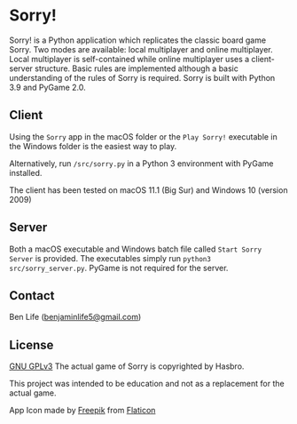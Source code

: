 # Sorry!

Sorry! is a Python application which replicates the classic board game Sorry. Two modes are available: local multiplayer and online multiplayer. Local multiplayer is self-contained while online multiplayer uses a client-server structure. Basic rules are implemented although a basic understanding of the rules of Sorry is required. Sorry is built with Python 3.9 and PyGame 2.0.

## Client

Using the `Sorry` app in the macOS folder or the `Play Sorry!` executable in the Windows folder is the easiest way to play. 

Alternatively, run `/src/sorry.py` in a Python 3 environment with PyGame installed.

The client has been tested on macOS 11.1 (Big Sur) and Windows 10 (version 2009)

## Server

Both a macOS executable and Windows batch file called `Start Sorry Server` is provided. The executables simply run `python3 src/sorry_server.py`. PyGame is not required for the server.

## Contact
Ben Life ([benjaminlife5@gmail.com](mailto://benjaminlife5@gmail.com))

## License
[GNU GPLv3](https://choosealicense.com/licenses/gpl-3.0/)
The actual game of Sorry is copyrighted by Hasbro. 

This project was intended to be education and not as a replacement for the actual game. 

App Icon made by [Freepik](http://www.freepik.com) from [Flaticon](https://www.flaticon.com)
